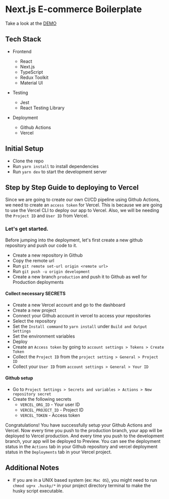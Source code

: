 # Next.js E-commerce Boilerplate

Take a look at the [DEMO](https://nextjs-ecom-boilerplate.vercel.app/)

## Tech Stack

- Frontend

  - React
  - Next.js
  - TypeScript
  - Redux Toolkit
  - Material UI

- Testing

  - Jest
  - React Testing Library

- Deployment
  - Github Actions
  - Vercel

## Initial Setup

- Clone the repo
- Run `yarn install` to install dependencies
- Run `yarn dev` to start the development server

## Step by Step Guide to deploying to Vercel

Since we are going to create our own CI/CD pipeline using Github Actions, we need to create an `access token` for Vercel. This is because we are going to use the Vercel CLI to deploy our app to Vercel. Also, we will be needing the `Project ID` and `User ID` from Vercel.

### Let's get started.

Before jumping into the deployment, let's first create a new github repository and push our code to it.

- Create a new repository in Github
- Copy the remote url
- Run `git remote set-url origin <remote url>`
- Run `git push -u origin development`
- Create a new branch `production` and push it to Github as well for Production deployments

#### Collect necessary SECRETS

- Create a new Vercel account and go to the dashboard
- Create a new project
- Connect your Github account in vercel to access your repositories
- Select the repository
- Set the `Install command` to `yarn install` under `Build and Output Settings`
- Set the environment variables
- Deploy
- Create an `Access token` by going to `account settings > Tokens > Create Token`
- Collect the `Project ID` from the `project setting > General > Project ID`
- Collect your `User ID` from `account settings > General > Your ID`

#### Github setup

- Go to `Project Settings > Secrets and variables > Actions > New repository secret`
- Create the following secrets
  - `VERCEL_ORG_ID` - Your user ID
  - `VERCEL_PROJECT_ID` - Project ID
  - `VERCEL_TOKEN` - Access token

Congratulations! You have successfully setup your Github Actions and Vercel. Now every time you push to the production branch, your app will be deployed to Vercel production. And every time you push to the development branch, your app will be deployed to Preview. You can see the deployment status in the `Actions` tab in your Github repository and vercel deployment status in the `Deployments` tab in your Vercel project.

## Additional Notes

- If you are in a UNIX based system (ex: `Mac OS`), you might need to run `chmod ug+x .husky/*` in your project directory terminal to make the husky script executable.
